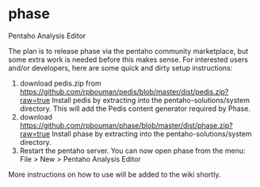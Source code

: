 phase
=====

Pentaho Analysis Editor

The plan is to release phase via the pentaho community marketplace, but some extra work is needed before this makes sense. For interested users and/or developers, here are some quick and dirty setup instructions:

1) download pedis.zip from https://github.com/rpbouman/pedis/blob/master/dist/pedis.zip?raw=true Install pedis by extracting into the pentaho-solutions/system directory. This will add the Pedis content generator required by Phase.
2) download https://github.com/rpbouman/phase/blob/master/dist/phase.zip?raw=true Install phase by extracting into the pentaho-solutions/system directory.
3) Restart the pentaho server. You can now open phase from the menu: File > New > Pentaho Analysis Editor

More instructions on how to use will be added to the wiki shortly.

